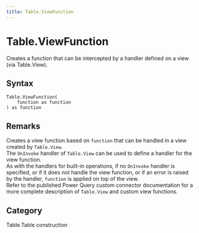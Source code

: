 ```yaml
---
title: Table.ViewFunction
---
```


# Table.ViewFunction


Creates a function that can be intercepted by a handler defined on a view (via Table.View).


## Syntax

```powerquery
Table.ViewFunction(
    function as function
) as function
```


## Remarks

Creates a view function based on <code>function</code> that can be handled in a view created by <code>Table.View</code>.<br />The <code>OnInvoke</code> handler of <code>Table.View</code> can be used to define a handler for the view function.<br />As with the handlers for built-in operations, if no <code>OnInvoke</code> handler is specified, or if it does not handle the view function, or if an error is raised by the handler, <code>function</code> is applied on top of the view.<br />Refer to the published Power Query custom connector documentation for a more complete description of <code>Table.View</code> and custom view functions.<br />



## Category
Table.Table construction

